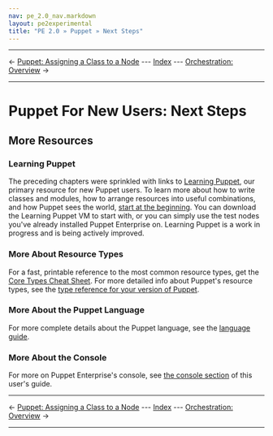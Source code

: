 ```yaml
---
nav: pe_2.0_nav.markdown
layout: pe2experimental
title: "PE 2.0 » Puppet » Next Steps"
---
```


* * *

&larr; [Puppet: Assigning a Class to a Node](./puppet_classifying.html) --- [Index](./) --- [Orchestration: Overview](./orchestration_overview.html) &rarr;

* * *

Puppet For New Users: Next Steps
=====

More Resources
-----

### Learning Puppet

The preceding chapters were sprinkled with links to [Learning Puppet](/learning/), our primary resource for new Puppet users. To learn more about how to write classes and modules, how to arrange resources into useful combinations, and how Puppet sees the world, [start at the beginning](/learning/). You can download the Learning Puppet VM to start with, or you can simply use the test nodes you've already installed Puppet Enterprise on. Learning Puppet is a work in progress and is being actively improved.

### More About Resource Types

For a fast, printable reference to the most common resource types, get the [Core Types Cheat Sheet](/puppet_core_types_cheatsheet.pdf). For more detailed info about Puppet's resource types, see the [type reference for your version of Puppet](/references/2.7.6/type.html). 

### More About the Puppet Language

For more complete details about the Puppet language, see the [language guide](/guides/language_guide.html). 

### More About the Console

For more on Puppet Enterprise's console, see [the console section](./console_navigating.html) of this user's guide. 

* * *

&larr; [Puppet: Assigning a Class to a Node](./puppet_classifying.html) --- [Index](./) --- [Orchestration: Overview](./orchestration_overview.html) &rarr;

* * *

